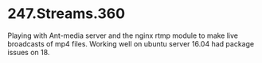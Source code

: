 # 247.Streams.360
Playing with Ant-media server and the nginx rtmp module to make live broadcasts of mp4 files.
Working well on ubuntu server 16.04 had package issues on 18.

